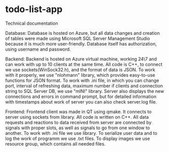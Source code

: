 # todo-list-app

Technical documentation

Database:
Database is hosted on Azure, but all data changes and creation of tables were made using Microsoft SQL Server Management Studio because it is much more user-friendly. Database itself has authorization, using username and password.

Backend:
Backend is hosted on Azure virtual machine, working 24\7 and can work with up to 10 clients at the same time. All code is C++, to connect we use sockets(WinSock32.h), and the format of data is JSON. To work with it properly, we use "nlohmann" library, which provides easy-to-use functions for JSON format. To work with .ini file, in which you can change port, interval of refreshing data, maximum number if clients and connection string to SQL Server DB, we use "mINI" library. Server also displays the new connections and errors in command prompt, but for detailed information with timestamps about work of server you can also check server.log file.

Frontend:
Frontend client was made in QT using qmake. It connects to server using sockets from <QTcpSocket> library. All code is written on C++. All data requests and reactions to data received from server are connected by signals with proper slots, as well as signals to go from one window to another. To work with .ini file we use <QSettings> library. To serialize user data and to log the work of programm we use .txt files. To display images we use resource group, which contains all needed files.

